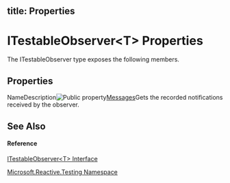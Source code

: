 title: Properties
---
# ITestableObserver\<T\> Properties

The ITestableObserver<T> type exposes the following members.

## Properties

NameDescription![Public property](https://reactiveui.net/assets/img/Hh315336.pubevent(en-us,VS.103).gif "Public event")[Messages](OnNext/IEventSource(T).OnNext)Gets the recorded notifications received by the observer.

## See Also

#### Reference

[ITestableObserver\<T\> Interface]()

[Microsoft.Reactive.Testing Namespace](Microsoft.Reactive.Testing/Microsoft.Reactive.Testing)
